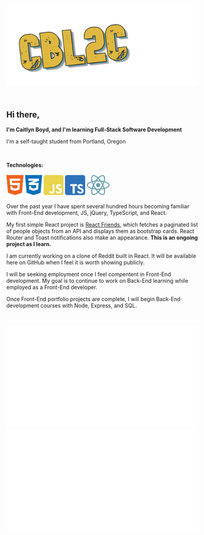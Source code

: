 ![Header](readme_headerCB.png)

<br>

## Hi there,

**I'm Caitlyn Boyd, and I'm learning Full-Stack Software Development**

I'm a self-taught student from Portland, Oregon

<br>

**Technologies:**

<img height="60" src="html5-brands.svg"> <img height="60" src="css3-alt-brands.svg"> <img height="60" src="js-square-brands.svg"> <img height="60" src="ts-svg.svg"> <img height="60" src="react-brands.svg">

Over the past year I have spent several hundred hours becoming familiar with Front-End development, JS, jQuery, TypeScript, and React.

My first simple React project is [React Friends](https://github.com/CBL2C/Portfolio_React_Friends), which fetches a paginated list of people objects from an API and displays them as bootstrap cards.  React Router and Toast notifications also make an appearance.  **This is an ongoing project as I learn.**

I am currently working on a clone of Reddit built in React. It will be available here on GitHub when I feel it is worth showing publicly. 

I will be seeking employment once I feel compentent in Front-End development. My goal is to continue to work on Back-End learning while employed as a Front-End developer. 

Once Front-End portfolio projects are complete, I will begin Back-End development courses with Node, Express, and SQL.

<br>

<a href="https://github.com/CBL2C/CBL2C">

![](https://github.com/CBL2C/github-stats/blob/master/generated/overview.svg)
![](https://github.com/CBL2C/github-stats/blob/master/generated/languages.svg)

</a>

<!-- <a href="https://github.com/CBL2C/CBL2C">
  <img align="center" src="https://github-readme-stats.vercel.app/api/top-langs/?username=CBL2C&&tex&title_color=DEB841&text_color=DEB841&icon_color=639FAB&bg_color=24282d&border_color=DEB841&langs_count=5&hide=python&layout=compact" />
</a> -->
<!-- <a href="https://github.com/CBL2C/CBL2C">
  <img align="center" src="https://github-readme-stats.vercel.app/api?username=CBL2C&hide=prs,contribs&show_icons=true&line_height=27&count_private=true&title_color=DEB841&text_color=DEB841&border_color=DEB841&icon_color=639FAB&bg_color=24282d" />
</a> -->
